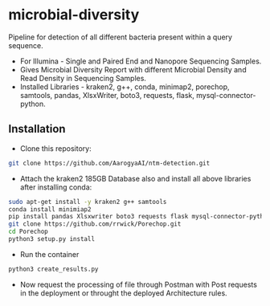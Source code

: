 # microbial-diversity
Pipeline for detection of all different bacteria present within a query sequence.

 - For Illumina - Single and Paired End and Nanopore Sequencing Samples.
 - Gives Microbial Diversity Report with different Microbial Density and Read Density in Sequencing Samples.
 - Installed Libraries -  kraken2, g++, conda, minimap2, porechop, samtools, pandas, XlsxWriter, boto3, requests, flask, mysql-connector-python.

## Installation

 - Clone this repository:

```sh
git clone https://github.com/AarogyaAI/ntm-detection.git
```
 - Attach the kraken2 185GB Database also and install all above libraries after installing conda:
 
```sh
sudo apt-get install -y kraken2 g++ samtools
conda install minimiap2
pip install pandas Xlsxwriter boto3 requests flask mysql-connector-python
git clone https://github.com/rrwick/Porechop.git
cd Porechop
python3 setup.py install
```

 - Run the container 
 
```sh
python3 create_results.py
```

- Now request the processing of file through Postman with Post requests in the deployment or throught the deployed Architecture rules.
